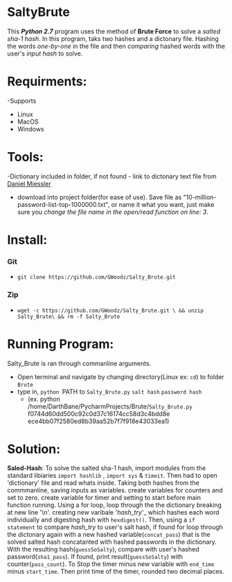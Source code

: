 # SaltyBrute

This _**Python 2.7**_ program uses the method of **Brute Force** to solve a _salted sha-1 hash_. In this program, taks two hashes and a dictonary file. Hashing the words _one-by-one_ in the file and then _comparing_ hashed words with the user's _input hash_ to solve.  

# Requirments:
  -Supports
   * Linux 
   * MacOS
   * Windows

# Tools: 
-Dictionary included in folder, if not found - link to dictonary text file from [Daniel Miessler](https://raw.githubusercontent.com/danielmiessler/SecLists/master/Passwords/Common-Credentials/10-million-password-list-top-1000000.txt) 
* download into project folder(for ease of use). Save file as "10-million-password-list-top-1000000.txt", or name it what you want, just make sure you _change the file name in the open/read function on line: 3_. 
# Install:
### Git
* `git clone https://github.com/GWoodz/Salty_Brute.git`
### Zip
* `wget -c https://github.com/GWoodz/Salty_Brute.git \ && unzip Salty_Brute\ && rm -f Salty_Brute`


# Running Program:
Salty_Brute is ran through commanline arguments.
* Open terminal and navigate by changing directory(Linux ex: `cd`) to folder `Brute`
* type in, `python `PATH to `Salty_Brute.py` `salt hash` `password hash`
  * (ex. python /home/DarthBane/PycharmProjects/Brute/`Salty_Brute.py` f0744d60dd500c92c0d37c16174cc58d3c4bdd8e      ece4bb07f2580ed8b39aa52b7f7f918e43033ea1)
 

# Solution:
**Saled-Hash**: To solve the salted sha-1 hash, import modules from the standard libiaries `import hashlib` , `import sys` & `timeit`. Then had to open 'dictionary' file and read whats inside. Taking both hashes from the commmanline, saving inputs as variables. create variables for counters and set to zero. create variable for timer and setting to start before main function running.  Using a for loop, loop through the the dictionary breaking at new line '\n'. creating new varibale '_hash_try_'_ which hashes each word individually and digesting hash with `hexdigest()`. Then, using a `if statement` to compare _hash_try_ to user's salt hash, if found for loop through the dictonary again with a new hashed variable(`concat_pass`) that is the solved salted hash concatanted with hashed passwords in the dictionary. With the resulting hash(`guessSoSalty`), compare with user's hashed password(`sha1_pass`). If found, print result(`guessSoSalty`) with counter(`pass_count`). To Stop the timer minus new variable with `end_time` minus `start_time`. Then print time of the timer, rounded two decimal places.   
